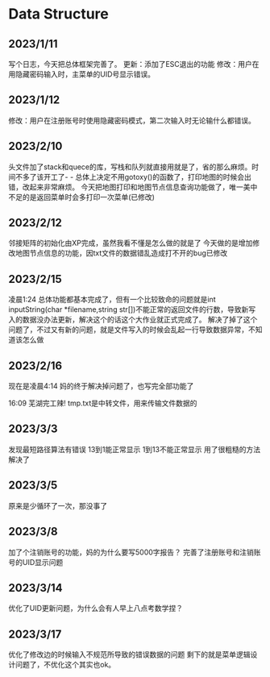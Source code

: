 # Data Structure
2023/1/11
-------------
写个日志，今天把总体框架完善了。
更新：添加了ESC退出的功能
修改：用户在用隐藏密码输入时，主菜单的UID号显示错误。

2023/1/12
--------------
修改：用户在注册账号时使用隐藏密码模式，第二次输入时无论输什么都错误。

2023/2/10
--------------------------
头文件加了stack和quece的库，写栈和队列就直接用就是了，省的那么麻烦。时间不多了该开工了- -
总体上决定不用gotoxy()的函数了，打印地图的时候会出错，改起来非常麻烦。
今天把地图打印和地图节点信息查询功能做了，唯一美中不足的是返回菜单时会多打印一次菜单(已修改)

2023/2/12
-----------------------------
邻接矩阵的初始化由XP完成，虽然我看不懂是怎么做的就是了
今天做的是增加修改地图节点信息的功能，因txt文件的数据错乱造成打不开的bug已修改

2023/2/15
-----------------------------
凌晨1:24 
总体功能都基本完成了，但有一个比较致命的问题就是int inputString(char *filename,string str[])不能正常的返回文件的行数，导致新写入的数据没办法更新，解决这个的话这个大作业就正式完成了。
解决了掉了这个问题了，不过又有新的问题，就是文件写入的时候会乱起一行导致数据异常，不知道该怎么做

2023/2/16
------------------------
现在是凌晨4:14
妈的终于解决掉问题了，也写完全部功能了

16:09
芜湖完工辣!
tmp.txt是中转文件，用来传输文件数据的

2023/3/3
-----------------------------
发现最短路径算法有错误
13到1能正常显示 1到13不能正常显示
用了很粗糙的方法解决了

2023/3/5
-------------------------------
原来是少循环了一次，那没事了

2023/3/8
--------------------------------
加了个注销账号的功能，妈的为什么要写5000字报告？
完善了注册账号和注销账号的UID显示问题

2023/3/14
---------------------------------
优化了UID更新问题，为什么会有人早上八点考数学捏？

2023/3/17
---------------------------------
优化了修改边的时候输入不规范所导致的错误数据的问题
剩下的就是菜单逻辑设计问题了，不优化这个其实也ok。
